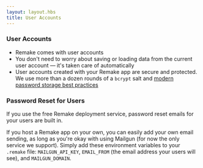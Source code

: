 ```yaml
---
layout: layout.hbs
title: User Accounts
---
```


### User Accounts

* Remake comes with user accounts
* You don't need to worry about saving or loading data from the current user account &mdash; it's taken care of automatically
* User accounts created with your Remake app are secure and protected. We use more than a dozen rounds of a `bcrypt` salt and [modern password storage best practices](https://cheatsheetseries.owasp.org/cheatsheets/Password_Storage_Cheat_Sheet.html#modern-algorithms)

### Password Reset for Users

If you use the free Remake deployment service, password reset emails for your users are built in.

If you host a Remake app on your own, you can easily add your own email sending, as long as you're okay with using Mailgun (for now the only service we support). Simply add these environment variables to your `.remake` file: `MAILGUN_API_KEY`, `EMAIL_FROM` (the email address your users will see), and `MAILGUN_DOMAIN`.

